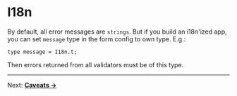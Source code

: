 # I18n
By default, all error messages are `strings`. But if you build an i18n'ized app, you can set `message` type in the form config to own type. E.g.:

```reason
type message = I18n.t;
```

Then errors returned from all validators must be of this type.

---

Next: **[Caveats →](./11-Caveats.md)**
